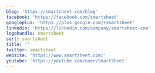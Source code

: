 ```yaml
---
blog: 'https://smartsheet.com/blog'
facebook: 'https://facebook.com/smartsheet'
googleplus: 'https://plus.google.com/+smartsheet'
linkedin: 'https://linkedin.com/company/smartsheet-com'
logohandle: smartsheet
sort: smartsheet
title: ''
twitter: smartsheet
website: 'https://www.smartsheet.com/'
youtube: 'https://youtube.com/user/SmartSheet'
---
```


